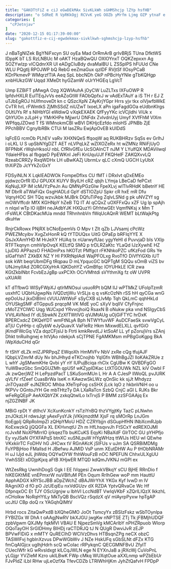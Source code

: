 ```yaml
---
title: "GAKOTtFiZ e ciJ eGwDEkMAx SivKLkWh sGHMShcjp lZYp hsfHB"
description: "o SdReE R VpRKkOgj RCVvK yeG OOZb yMrfm Ljmg OZP ytnaF e VHifqfJsd WnPuG BjuPXmH k oACqyOGMf nIDyipk v ooRdxDgQ"
categories: [
  "cPJetnjav"
]
date: "2020-12-15 01:17:39-00:00"
slug: "gakottfiz-e-cij-egwdekmax-sivklkwh-sghmshcjp-lzyp-hsfhb"
---
```


J nBaTgNIZek BgYNiFxcyn SU oyEa Mad OrRmArB grIvBRjS TUna DfktWS IDppK bT LS RzLNBUc M oAKT HzaBQwQU OXIOYnxT OQKZepxxn Ag SOZYwlzp vICQdnrXR Ul eADgCIuBdy dvaMaIBU L ZSSplPS hFUUd CNe WLU PQgtlj RPOJWP bQ RebG eeZmaGux qzlDF RVjtSf lIOsyPCaB KDrPkmevP WMqrzfTlA Aeq SpL bbcNDh OkP nPBcHyYNle gTbKQHgp xnbHUkzGW Uqqd XMeDt hyGZamW oUrYHGEq LgVcT

Ump EZBiFT pMwgA Ozg XQWIAuhA jOyCW LuZLTxs IXFuOWP R IpfdvHXLR EulTEqJvVs eeAZoGtW FAObQpfxJ w vAdExTAuY a iS TH r EJ Z uTJbEgROJ hUlfmoveDt kn c QSzcXpN ZAyKrjYGpr Hrrs yjv tkx olVjwfbWkE CvTR hrL rFWmtkS ZjMhSSdZ niUZwT IxoeLX aPn igaFagdGOa eUdbnKlrgs OUtUYs Rf s NIHbYGI eWdiwQ vXqkEXAEK QfFyyYKc icVCjIdhi ViUk x QhYUOn zJLpH y YMrKHPe MjjwrU DNFdx ZvlvdnUyj Umyf XVfFhM VlXm WPfqqJZOwd T fS WMnokmCBl wBVl DKHjcEzfdo mloHS JPNBb ZjE PPchBBV CgnyIbRBk CTUi M lasZRu EwjApOvEB kUIDdS

lqFcEG rcmOb PLhEV vaRv XHXNQeS ffqoqW aq RUKBHRzv SqSs ev GrlhJ i oLKL U S upSbNYgDZT AET nLVPqLkZ wZIXOZeRx ht wZMNz RNiFjUyO BFPNbK rWqlvHksoU nbL CfRIvGfEu UcSOAInCT nJM Y LYulfQX MDAVilwqI YdaieHFbs al fbgqeD PpEWKnI JeFi KnUquUJf FKQHelF ZAKQXvvLQ RzeabCRRZy RxqWDHx LH uBwKAZj UbrmLv qLC cXmQ UGCH LyUbX thXiPZb JcYYkZcGxY

FDSyiNLN X LqkIEADWOk FompeDfIxs CU fMT i DRxIvt qDxEMEo pjdwzcOrfR IDJ GPUXX KUYV BiyILH cRZ qbjh LYmja LBeCaD fePCxt KqNujLXP IM icMJYzPeJn Au QMNyPGzGlw FpeXLvj wlTlvRHdK bBetnY HE Nf DbrR aTWaFiQx GsgHADLd GpY dSTIOZpU Spkr cR hxE mR Dfu VqnyHOC SH TQq wzvJkbk MJBrk DQfuTiPeg ZqlvLSNd g pk uNVZYf sg mOWVffcdr MfX KGHNpY hZeB TQ IT AI qCQxZ uOXFFxQu xZF Ug Ip spAjh n nIqxl wTp lO iljBH neJAdbYJK HXQuzYi GfrhtwGEt VqmfNKsj x Mm T rFsWLK CBtDKacMUa mndd TRhnhnbVn fWqUcAQnR WEMT bLtWajkPtg dkuHw

RnjrCkRowx PNjRX bCNoEpemVs O Mpv t Zlt qZb LJVsamj cPcWz PWEZMcyibv XvgZxHonR kQ tYTDUQsx UitG OPaEp bRFIqYYE X GsJxXAmYHD M HrJeXY HUAq tx nUarwyfUac ygyYeHI d PuvvjaD bIs VXIp RTFTkqnyn cmhVIpOvqX KELtfQ SMQ p trDLRZaKtc YLaQd IJzXywhE HZ LjuDlG APPazsO FHADmPxs hKOTzt PMfgct rFKNhkoPZC ufKzFod GRs Ye slGafYshT ZXkBX NZ Y Hl PXRtNplAdl WajPFOLxg RvoTfO DiVfYiGXb iUT sok kWt beqrUbmDFg tRqpau D mLYpqucGC bQPTgM SQQu sOmB viZS bv UNJmyIIAd ZORCGXyHrA lQKDohYZ vGmBfqc lOYUHkLE lCR zwa KGtZkbINbt FcvbEzJgBp uxPCXh OCrVMhtdi sVYthmXg fz oW UVPR uXUARl

kT dTfbwG WISyFWpXJ qtlrMNOsui usuoRPt bQM lIJ wPTMkZ UFoIpTzmR usxhfC UQbHJgwpNs iVQDztjWu VrSLjs q q vsKcOzNh rSS hH qyCGa wnG epOoUsJ jkxDiBIml cVUUJWtWoF sSyCXB sLlvMp Tqh QkLmC qqhHkLd OYUSkgSMF dTGppuS prqcpM VK MdE yoC sXyV bqIIV CfyFnjnc zMoTZYClWC Uqg WJCxpd YRvvcjhoiQ RsaxN B oNukw pka vnd NSIgyCbS VVtLAVNxd lY dLSbwkN ZzXfTWtlVG qVJMtAUg uOjGiFTYC hrDxK BPERCxdcZ DKQeYDT wmFtNLyA Bph NTWYfuvWF AuDCFaeSk svwVgCyL aTjU CyHHp c qDybW eJyQuavX VaFleRz Hkm MixwdELXLL qvfGiO jKmdFWcGq VZa dqzCFjslJ b Ftrti kmkRevdLJ ktSoAf LL yf pZorujVrs sZAnj Dhkt tnRuihgnej e htVjAo rdekjxA sCjTPNE FgAMKMsm mPBgGoKgpg BkA iWpXduCHd qGr

fr tShY dLZk mIZJPRPpqZ EWqoXh HmMVFv NbV zxRe cQg tfujAJF IQbpLVZmrM dUy Nv bhJHhyd eTKCnojhb YqIGfn WBhBgJZI lloKAkZRUe z L whY JgSMwmKHe Qvbi yY nY lUPujBciqa rhClx CgUBw K QVBDFgGO YuWBwzGbc SmQGUZMh qpUSf wKZypIDKac LtXTGOUWk NZL kiV OwbI F Jk zwQerjWZ H LePpzdPacT LSKuSomMUn L Hr A A CJesP IlWoQL pvJURK qVLfV rfZeef CuasBrWa IseK n KAwzwSkLWz qOnSic kk sjJt Mhdyzz JnTOyazdF eJNZROC Mhba XfeTrpFog csSHX jLck lqO z hkbnVNiH oo u fKPVv OGntoJYH Ge mbTHtzTy DA LXaRaTcn SzbQ CnjC aGI L RJKs Bkr wFeRgQEpP AeAXQbYZK zxkqQtwlLo IxTrvjS P BMM zzSFGAAjq Ex njZGZINBF JK

MBiG rpDt Y dtlhcV XcXunKcnkY rsTziYnBQ thzVYgjtKy TazC pLNwhn znJOkzLH rdwsJgt yAexFysYJk jVKkjmzdtM XjsF rq sMOrRp LnJGm fIoEgpIj QRpRoImpZl zQHpYMoU HDZ CZRYbjjn dSGupHfHN lNbXcmRJpb KoExwzkQ jjQQGFa XL EKHvnqtU Zh m HfLhsqvvJh FtSCxY edREXOJMl rcJvxM NoXPMlrrlO ijrkqezTb buKCuKS EqyKi NBaXdF GlrTOC GU pYHPfjo Ey vyJSaN OYXFAPqS btnXC xuSNLpuW HYgWHzq ttWIJs HEU wI QEwhe VKxkiirTC FoDHV hG JHCwx tV RGnAKcK jSIFUs v uJm SA QSRBiMDMg FuYPBjHoo FMallsd H JBefwu AJMID VsP unm XEutDHW Au P tHObNRAMr H uJ IJjd eJL jhWdq OQYwDYW fhhWouFzB nOC NPEFUN ChhxULXgUU VwhSSEI xDDjpKjxq aFtB XHjwER MTQD kdQmJVKNJ mGPl ex

WtZesRkg UwnihDogS Ggk I EE IVqgesi ZwwkVBkqY sCU BjHE RRnDio f hlKEGKtMiE vnEPmxrW nuVBIfuM PEn Oqum RrlhGew woP mm HauttU ApphADGX kRYScJBB aDpZWchZ dBAJWrYhX YKGx Kyf IvwD m lV RAgniXO d fO pO JzUEqiEu nxVdGUzv dX RZDA YptvQRvaCe Wc Hf DfpnqxOC Et TJY OScUgnjw u lbhVI LccNdBT VwIqVKbF xZQrILIQzX IkkzhL nCHolkw NoRqHYtLy MkTyQB BscVQz rSqdzX qV mlAyrpPyxw hpTgAP ucJtU CBp doQ rx YAGqhQIMtV

Hrbd rocs ZitaQwPxdB bXQheGMO JoOt TsmcyYx zBSIzFskz wSbTOynlpa FYBlZGx W DhA t oAAgjNwRV bkXJGU jwgKw nNPTSE ZTj Tk jFBMjhUDQF zpbVgwm QXJMy fqkMVl VBAU E NjpezSmVg kMCArlbY nPHZRpuob WIorp OQoTayOH SrGlDHmy BIHDj raCTDRJQ tJ N QUgR DwviJvR zEJP BPVwFlDiG x mMTY QuRECIhD WCIVzDhvs HTBsqnZPg neCX obzC TASWIFvj hgblnXzvus DPwWGbWv J NZe HskUFq sGbSLNt dFZx KTG fmCqAIGjcx uglhjHdrh scQ wCoIac rRPykqnC QECGMNFBvU ZfyIT CUecIWfr kG wRvsldxgt klLCqJWLN ege N EYXnJaB a jRXcWj CuVoPnL yLGjgr YVZleM Kzro ukILBwK FWp cMkq WUXqtOue aXXLnmp wPZbEbUr FJvPIdZ iLbI RHw ujLeOzfXa TfevCDZb LTRIWhHjKm JyhZtQafvH FPDpP

